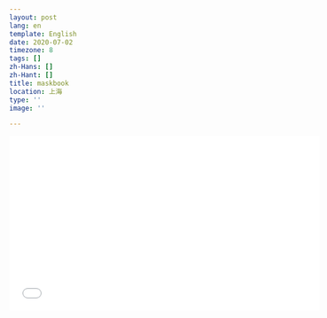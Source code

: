 ```yaml
---
layout: post
lang: en
template: English
date: 2020-07-02
timezone: 8
tags: []
zh-Hans: []
zh-Hant: []
title: maskbook
location: 上海
type: ''
image: ''

---
```


<iframe width="560" height="315" src="[https://www.youtube.com/embed/eaWFJBkImU0](https://www.youtube.com/embed/eaWFJBkImU0 "https://www.youtube.com/embed/eaWFJBkImU0")" frameborder="0" allow="accelerometer; autoplay; encrypted-media; gyroscope; picture-in-picture" allowfullscreen></iframe>